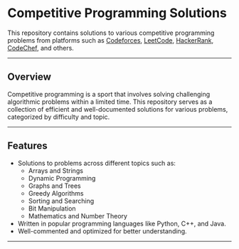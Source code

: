 # Competitive Programming Solutions

This repository contains solutions to various competitive programming problems from platforms such as [Codeforces](https://codeforces.com), [LeetCode](https://leetcode.com), [HackerRank](https://www.hackerrank.com), [CodeChef](https://www.codechef.com), and others.

---

## Overview

Competitive programming is a sport that involves solving challenging algorithmic problems within a limited time. This repository serves as a collection of efficient and well-documented solutions for various problems, categorized by difficulty and topic.

---

## Features

- Solutions to problems across different topics such as:
  - Arrays and Strings
  - Dynamic Programming
  - Graphs and Trees
  - Greedy Algorithms
  - Sorting and Searching
  - Bit Manipulation
  - Mathematics and Number Theory
- Written in popular programming languages like Python, C++, and Java.
- Well-commented and optimized for better understanding.

---



